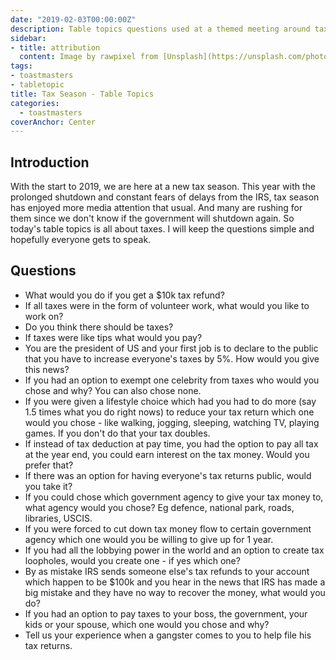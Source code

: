 ```yaml
---
date: "2019-02-03T00:00:00Z"
description: Table topics questions used at a themed meeting around taxes.
sidebar:
- title: attribution
  content: Image by rawpixel from [Unsplash](https://unsplash.com/photos/BB7gHAsnQY8)
tags:
- toastmasters
- tabletopic
title: Tax Season - Table Topics
categories:
  - toastmasters
coverAnchor: Center
---
```


## Introduction

With the start to 2019, we are here at a new tax season. This year with the prolonged shutdown and constant fears of delays from the IRS, tax season has enjoyed more media attention that usual. And many are rushing for them since we don't know if the government will shutdown again. So today's table topics is all about taxes. I will keep the questions simple and hopefully everyone gets to speak.

## Questions

* What would you do if you get a $10k tax refund?
* If all taxes were in the form of volunteer work, what would you like to work on?
* Do you think there should be taxes?
* If taxes were like tips what would you pay?
* You are the president of US and your first job is to declare to the public that you have to increase everyone's taxes by 5%. How would you give this news?
* If you had an option to exempt one celebrity from taxes who would you chose and why? You can also chose none.
* If you were given a lifestyle choice which had you had to do more (say 1.5 times what you do right nows) to reduce your tax return which one would you chose - like walking, jogging, sleeping, watching TV, playing games. If you don't do that your tax doubles.
* If instead of tax deduction at pay time, you had the option to pay all tax at the year end, you could earn interest on the tax money. Would you prefer that?
* If there was an option for having everyone's tax returns public, would you take it?
* If you could chose which government agency to give your tax money to, what agency would you chose? Eg defence, national park, roads, libraries, USCIS.
* If you were forced to cut down tax money flow to certain government agency which one would you be willing to give up for 1 year.
* If you had all the lobbying power in the world and an option to create tax loopholes, would you create one - if yes which one?
* By as mistake IRS sends someone else's tax refunds to your account which happen to be $100k and you hear in the news that IRS has made a big mistake and they have no way to recover the money, what would you do?
* If you had an option to pay taxes to your boss, the government, your kids or your spouse, which one would you chose and why?
* Tell us your experience when a gangster comes to you to help file his tax returns.
